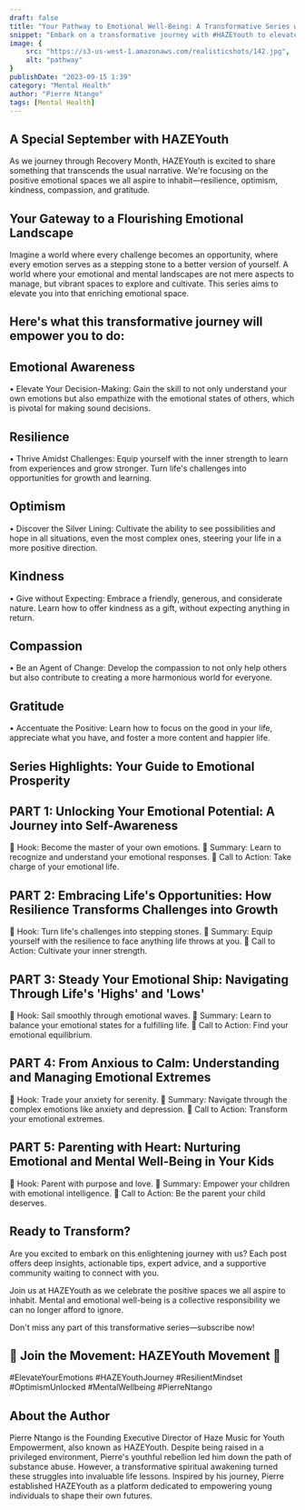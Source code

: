 ```yaml
---
draft: false
title: "Your Pathway to Emotional Well-Being: A Transformative Series with HAZEYouth "
snippet: "Embark on a transformative journey with #HAZEYouth to elevate your emotional and mental well-being. Our enlightening blog series covers everything from emotional awareness to resilience and optimism. Don't miss out on unlocking your fullest potential. #ElevateYourEmotions #HAZEYouthJourney "
image: {
    src: "https://s3-us-west-1.amazonaws.com/realisticshots/142.jpg",
    alt: "pathway"
}
publishDate: "2023-09-15 1:39"
category: "Mental Health"
author: "Pierre Ntango"
tags: [Mental Health]
---
```

## A Special September with HAZEYouth
As we journey through Recovery Month, HAZEYouth is excited to share something that transcends the usual narrative. We're focusing on the positive emotional spaces we all aspire to inhabit—resilience, optimism, kindness, compassion, and gratitude.

## Your Gateway to a Flourishing Emotional Landscape
Imagine a world where every challenge becomes an opportunity, where every emotion serves as a stepping stone to a better version of yourself. A world where your emotional and mental landscapes are not mere aspects to manage, but vibrant spaces to explore and cultivate. This series aims to elevate you into that enriching emotional space.

## Here's what this transformative journey will empower you to do:

## Emotional Awareness
•	Elevate Your Decision-Making: Gain the skill to not only understand your own emotions but also empathize with the emotional states of others, which is pivotal for making sound decisions.

## Resilience
•	Thrive Amidst Challenges: Equip yourself with the inner strength to learn from experiences and grow stronger. Turn life's challenges into opportunities for growth and learning.

## Optimism
•	Discover the Silver Lining: Cultivate the ability to see possibilities and hope in all situations, even the most complex ones, steering your life in a more positive direction.

## Kindness
•	Give without Expecting: Embrace a friendly, generous, and considerate nature. Learn how to offer kindness as a gift, without expecting anything in return.

## Compassion
•	Be an Agent of Change: Develop the compassion to not only help others but also contribute to creating a more harmonious world for everyone.

## Gratitude
•	Accentuate the Positive: Learn how to focus on the good in your life, appreciate what you have, and foster a more content and happier life.

## Series Highlights: Your Guide to Emotional Prosperity

## PART 1: Unlocking Your Emotional Potential: A Journey into Self-Awareness
🌱 Hook: Become the master of your own emotions.
🌱 Summary: Learn to recognize and understand your emotional responses.
🌱 Call to Action: Take charge of your emotional life.

## PART 2: Embracing Life's Opportunities: How Resilience Transforms Challenges into Growth
🌱 Hook: Turn life's challenges into stepping stones.
🌱 Summary: Equip yourself with the resilience to face anything life throws at you.
🌱 Call to Action: Cultivate your inner strength.

## PART 3: Steady Your Emotional Ship: Navigating Through Life's 'Highs' and 'Lows'
🌱 Hook: Sail smoothly through emotional waves.
🌱 Summary: Learn to balance your emotional states for a fulfilling life.
🌱 Call to Action: Find your emotional equilibrium.

## PART 4: From Anxious to Calm: Understanding and Managing Emotional Extremes
🌱 Hook: Trade your anxiety for serenity.
🌱 Summary: Navigate through the complex emotions like anxiety and depression.
🌱 Call to Action: Transform your emotional extremes.

## PART 5: Parenting with Heart: Nurturing Emotional and Mental Well-Being in Your Kids
🌱 Hook: Parent with purpose and love.
🌱 Summary: Empower your children with emotional intelligence.
🌱 Call to Action: Be the parent your child deserves.

## Ready to Transform?
Are you excited to embark on this enlightening journey with us? Each post offers deep insights, actionable tips, expert advice, and a supportive community waiting to connect with you.

Join us at HAZEYouth as we celebrate the positive spaces we all aspire to inhabit. Mental and emotional well-being is a collective responsibility we can no longer afford to ignore.

Don't miss any part of this transformative series—subscribe now!

## 🌱 Join the Movement: HAZEYouth Movement 🌱

#ElevateYourEmotions #HAZEYouthJourney #ResilientMindset #OptimismUnlocked
#MentalWellbeing #PierreNtango

## About the Author
Pierre Ntango is the Founding Executive Director of Haze Music for Youth Empowerment, also known as HAZEYouth. Despite being raised in a privileged environment, Pierre's youthful rebellion led him down the path of substance abuse. However, a transformative spiritual awakening turned these struggles into invaluable life lessons. Inspired by his journey, Pierre established HAZEYouth as a platform dedicated to empowering young individuals to shape their own futures.
